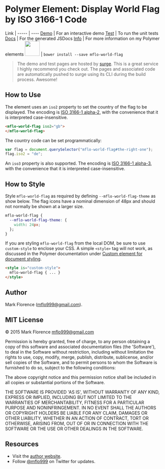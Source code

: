 # Polymer Element: Display World Flag by ISO 3166-1 Code

Link |
----- | ----
[Demo](http://mflo-world-flag.surge.sh/demo.html) | For an interactive demo
[Test](http://mflo-world-flag.surge.sh/test.html) | To run the unit tests
[Docs](http://mflo.io/mflo-polymer-components/jsdoc/mflo-world-flag/0.0.1/index.html) | For the generated JSDocs
[Info](http://mflo.io/mflo-polymer-components/) | For more information on my Polymer elements
<img src="http://mflo.io/public/screenshots/bower.png" width="48"> | ```bower install --save mflo-world-flag```

> The demo and test pages are hosted by [surge](surge.sh). This is a great service I highly recommend you check out. The pages and associated code are automatically pushed to surge using its CLI during the build process. Awesome!

## How to Use
The element uses an `iso2` property to set the country of the flag to be displayed. The encoding is [ISO 3166-1 alpha-2](https://en.wikipedia.org/wiki/ISO_3166-1_alpha-2), with the convenience that it is interpreted case-insensitive.

```html
<mflo-world-flag iso2="gb">
</mflo-world-flag>
```

The country code can be set programmatically:

```javascript
var flag = document.querySelector("mflo-world-flag#the-right-one");
flag.iso2 = "de";
```

An `iso3` property is also supported. The encoding is [ISO 3166-1 alpha-3](https://en.wikipedia.org/wiki/ISO_3166-1_alpha-3), with the convenience that it is interpreted case-insensitive.

## How to Style
Style `mflo-world-flag` as required by defining `--mflo-world-flag-theme` as show below. The flag icons have a nominal dimension of 48px and should not normally be shown at a larger size.

```css
mflo-world-flag {
  --mflo-world-flag-theme: {
    width: 24px;
  };
}
```

If you are styling `mflo-world-flag` from the local DOM, be sure to use `custom-style` to enclose your CSS. A simple `<style>` tag will not work, as discussed in the Polymer documentation under [Custom element for document styling](https://www.polymer-project.org/1.0/docs/devguide/styling.html).

``` html
<style is="custom-style">
  mflo-world-flag { ... }
</style>
```

## Author
Mark Florence (mflo999@gmail.com).

## MIT License
© 2015 Mark Florence [mflo999@gmail.com](mailto:mflo999@gmail.com)

Permission is hereby granted, free of charge, to any person obtaining a copy of this software and associated documentation files (the 'Software'), to deal in the Software without restriction, including without limitation the rights to use, copy, modify, merge, publish, distribute, sublicense, and/or sell copies of the Software, and to permit persons to whom the Software is furnished to do so, subject to the following conditions:

The above copyright notice and this permission notice shall be included in all copies or substantial portions of the Software.

THE SOFTWARE IS PROVIDED 'AS IS', WITHOUT WARRANTY OF ANY KIND, EXPRESS OR IMPLIED, INCLUDING BUT NOT LIMITED TO THE WARRANTIES OF MERCHANTABILITY, FITNESS FOR A PARTICULAR PURPOSE AND NONINFRINGEMENT. IN NO EVENT SHALL THE AUTHORS OR COPYRIGHT HOLDERS BE LIABLE FOR ANY CLAIM, DAMAGES OR OTHER LIABILITY, WHETHER IN AN ACTION OF CONTRACT, TORT OR OTHERWISE, ARISING FROM, OUT OF OR IN CONNECTION WITH THE SOFTWARE OR THE USE OR OTHER DEALINGS IN THE SOFTWARE.

## Resources
- Visit the [author website](http://mflo.io).
- Follow [@mflo999](https://twitter.com/#!/mflo999) on Twitter for updates.
